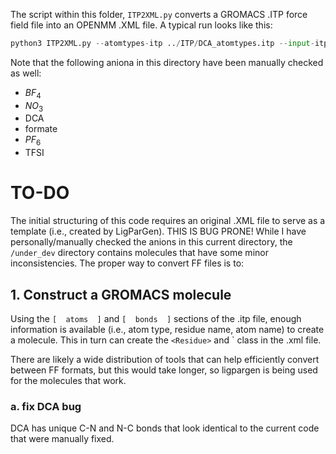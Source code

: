 The script within this folder, `ITP2XML.py` converts a GROMACS .ITP force field
file into an OPENMM .XML file. A typical run looks like this:

```python 
python3 ITP2XML.py --atomtypes-itp ../ITP/DCA_atomtypes.itp --input-itp ../ITP/DCA.itp --input-xml DCA_template.xml --output-xml DCA.xml
```

Note that the following aniona in this directory have been manually checked as well:

* $BF_4$
* $NO_3$
* DCA
* formate 
* $PF_6$
* TFSI

# TO-DO

The initial structuring of this code requires an original .XML file to serve as a template 
(i.e., created by LigParGen). THIS IS BUG PRONE! While I have personally/manually 
checked the anions in this current directory, the `/under_dev` directory contains 
molecules that have some minor inconsistencies. The proper way to convert FF files is 
to:

## 1. Construct a GROMACS molecule 

Using the `[  atoms  ]` and `[  bonds  ]` sections of the .itp file, enough 
information is available (i.e., atom type, residue name, atom name) to 
create a molecule. This in turn can create the `<Residue>` and `<AtomType> 
class in the .xml file. 

There are likely a wide distribution of tools that can help efficiently 
convert between FF formats, but this would take longer, so ligpargen is
being used for the molecules that work. 

### a. fix DCA bug

DCA has unique C-N and N-C bonds that look identical to the current code that were manually fixed. 

